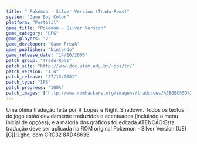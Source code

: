 ```yaml
---
title: " Pokémon - Silver Version (Tradu-Roms)"
system: "Game Boy Color"
platform: "Portátil"
game_title: "Pokemon - Silver Version"
game_category: "RPG"
game_players: "2"
game_developer: "Game Freak"
game_publisher: "Nintendo"
game_release_date: "14/10/2000"
patch_group: "Tradu-Roms"
patch_site: "http://www.dcc.ufam.edu.br/~gbs/tr/"
patch_version: "1.4"
patch_release: "27/12/2001"
patch_type: "IPS"
patch_progress: "100%"
patch_images: ["http://www.romhackers.org/imagens/traducoes/%5BGBC%5D%20Pok%C3%A9mon%20-%20Silver%20Version%20-%20Tradu-Roms%20-%201.png","http://www.romhackers.org/imagens/traducoes/%5BGBC%5D%20Pok%C3%A9mon%20-%20Silver%20Version%20-%20Tradu-Roms%20-%202.png","http://www.romhackers.org/imagens/traducoes/%5BGBC%5D%20Pok%C3%A9mon%20-%20Silver%20Version%20-%20Tradu-Roms%20-%203.png"]
---
```

Uma ótima tradução feita por R_Lopes e Night_Shadown. Todos os textos do jogo estão devidamente traduzidos e acentuados (incluindo o menu inicial de opções), e a maioria dos gráficos foi editada.ATENÇÃO:Esta tradução deve ser aplicada na ROM original Pokemon - Silver Version (UE) [C][!].gbc, com CRC32 8AD48636.